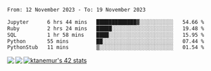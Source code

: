 <!--START_SECTION:waka-->

```txt
From: 12 November 2023 - To: 19 November 2023

Jupyter      6 hrs 44 mins   █████████████▓░░░░░░░░░░░   54.66 %
Ruby         2 hrs 24 mins   █████░░░░░░░░░░░░░░░░░░░░   19.48 %
SQL          1 hr 58 mins    ████░░░░░░░░░░░░░░░░░░░░░   15.95 %
Python       55 mins         ██░░░░░░░░░░░░░░░░░░░░░░░   07.44 %
PythonStub   11 mins         ▒░░░░░░░░░░░░░░░░░░░░░░░░   01.54 %
```

<!--END_SECTION:waka-->
<a href="https://github.com/anuraghazra/github-readme-stats">
  <img align="left" src="https://github-readme-stats.vercel.app/api?username=Tanesan&count_private=true&show_icons=true" />
<img align="left" src="https://github-readme-stats.vercel.app/api/top-langs/?username=Tanesan" />
</a>

[![ktanemur's 42 stats](https://badge42.vercel.app/api/v2/cl1wslf6s002109l771rng2w8/stats?cursusId=21&coalitionId=62)](https://github.com/JaeSeoKim/badge42)
